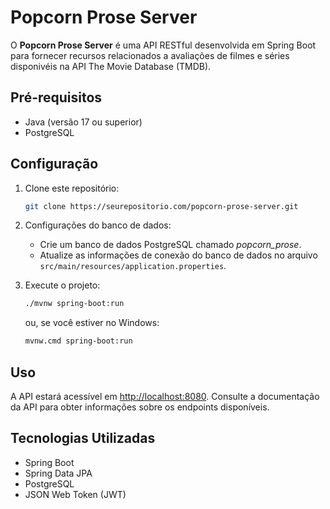 # Popcorn Prose Server

O **Popcorn Prose Server** é uma API RESTful desenvolvida em Spring Boot para fornecer recursos relacionados a avaliações de filmes e séries disponivéis na API The Movie Database (TMDB).

## Pré-requisitos
- Java (versão 17 ou superior)
- PostgreSQL

## Configuração
1. Clone este repositório:

    ```bash
    git clone https://seurepositorio.com/popcorn-prose-server.git
    ```

2. Configurações do banco de dados:
   - Crie um banco de dados PostgreSQL chamado *popcorn_prose*.
   - Atualize as informações de conexão do banco de dados no arquivo `src/main/resources/application.properties`.

3. Execute o projeto:

    ```bash
    ./mvnw spring-boot:run
    ```

    ou, se você estiver no Windows:

    ```bash
    mvnw.cmd spring-boot:run
    ```

## Uso
A API estará acessível em [http://localhost:8080](http://localhost:8080). Consulte a documentação da API para obter informações sobre os endpoints disponíveis.

## Tecnologias Utilizadas
- Spring Boot
- Spring Data JPA
- PostgreSQL
- JSON Web Token (JWT)
